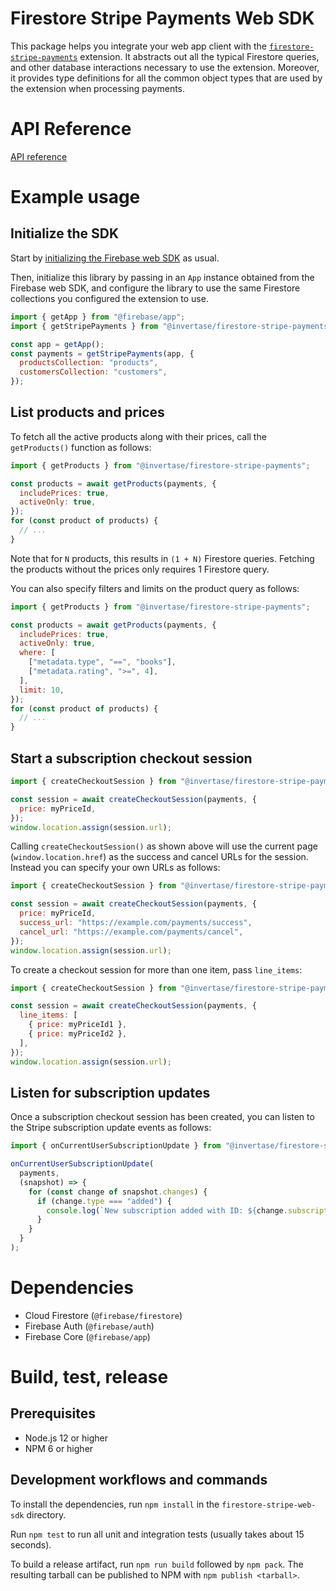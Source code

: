 # Firestore Stripe Payments Web SDK

This package helps you integrate your web app client with the
[`firestore-stripe-payments`](https://firebase.google.com/products/extensions/firestore-stripe-subscriptions)
extension. It abstracts out all the typical Firestore queries, and
other database interactions necessary to use the extension. Moreover, it provides type
definitions for all the common object types that are used by the extension when processing
payments.

# API Reference

[API reference](https://github.com/stripe/stripe-firebase-extensions/blob/next/firestore-stripe-web-sdk/markdown/index.md)

# Example usage

## Initialize the SDK

Start by [initializing the Firebase web SDK](https://firebase.google.com/docs/web/setup)
as usual.

Then, initialize this library by passing in an `App` instance obtained from the Firebase
web SDK, and configure the library to use the same Firestore collections you configured
the extension to use.

```js
import { getApp } from "@firebase/app";
import { getStripePayments } from "@invertase/firestore-stripe-payments";

const app = getApp();
const payments = getStripePayments(app, {
  productsCollection: "products",
  customersCollection: "customers",
});
```

## List products and prices

To fetch all the active products along with their prices, call the
`getProducts()` function as follows:

```js
import { getProducts } from "@invertase/firestore-stripe-payments";

const products = await getProducts(payments, {
  includePrices: true,
  activeOnly: true,
});
for (const product of products) {
  // ...
}
```

Note that for `N` products, this results in `(1 + N)` Firestore queries. Fetching
the products without the prices only requires 1 Firestore query.

You can also specify filters and limits on the product query as follows:

```js
import { getProducts } from "@invertase/firestore-stripe-payments";

const products = await getProducts(payments, {
  includePrices: true,
  activeOnly: true,
  where: [
    ["metadata.type", "==", "books"],
    ["metadata.rating", ">=", 4],
  ],
  limit: 10,
});
for (const product of products) {
  // ...
}
```

## Start a subscription checkout session

```js
import { createCheckoutSession } from "@invertase/firestore-stripe-payments";

const session = await createCheckoutSession(payments, {
  price: myPriceId,
});
window.location.assign(session.url);
```

Calling `createCheckoutSession()` as shown above will use the current page
(`window.location.href`) as the success and cancel URLs for the session. Instead you
can specify your own URLs as follows:

```js
import { createCheckoutSession } from "@invertase/firestore-stripe-payments";

const session = await createCheckoutSession(payments, {
  price: myPriceId,
  success_url: "https://example.com/payments/success",
  cancel_url: "https://example.com/payments/cancel",
});
window.location.assign(session.url);
```

To create a checkout session for more than one item, pass `line_items`:

```js
import { createCheckoutSession } from "@invertase/firestore-stripe-payments";

const session = await createCheckoutSession(payments, {
  line_items: [
    { price: myPriceId1 },
    { price: myPriceId2 },
  ],
});
window.location.assign(session.url);
```

## Listen for subscription updates

Once a subscription checkout session has been created, you can listen to the
Stripe subscription update events as follows:

```js
import { onCurrentUserSubscriptionUpdate } from "@invertase/firestore-stripe-payments";

onCurrentUserSubscriptionUpdate(
  payments,
  (snapshot) => {
    for (const change of snapshot.changes) {
      if (change.type === "added") {
        console.log(`New subscription added with ID: ${change.subscription.id}`);
      }
    }
  }
);
```

# Dependencies

* Cloud Firestore (`@firebase/firestore`)
* Firebase Auth (`@firebase/auth`)
* Firebase Core (`@firebase/app`)

# Build, test, release

## Prerequisites

* Node.js 12 or higher
* NPM 6 or higher

## Development workflows and commands

To install the dependencies, run `npm install` in the `firestore-stripe-web-sdk` directory.

Run `npm test` to run all unit and integration tests (usually takes about 15 seconds).

To build a release artifact, run `npm run build` followed by `npm pack`. The resulting tarball
can be published to NPM with `npm publish <tarball>`.